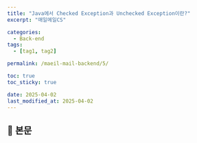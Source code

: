 ```yaml
---
title: "Java에서 Checked Exception과 Unchecked Exception이란?"
excerpt: "매일메일CS"

categories:
  - Back-end
tags:
  - [tag1, tag2]

permalink: /maeil-mail-backend/5/

toc: true
toc_sticky: true

date: 2025-04-02
last_modified_at: 2025-04-02
---
```


## 🦥 본문

